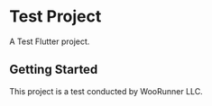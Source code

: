 # Test Project

A Test Flutter project.

## Getting Started

This project is a test conducted by WooRunner LLC.



